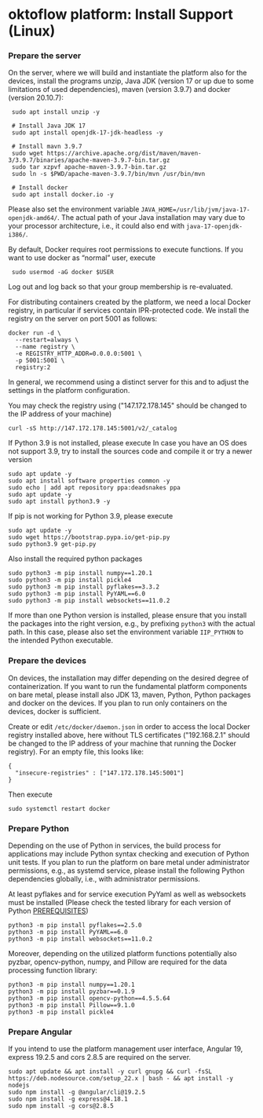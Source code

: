 # oktoflow platform: Install Support (Linux)

### Prepare the server

On the server, where we will build and instantiate the platform also for the devices, install the programs unzip, Java JDK (version 17 or up due to some limitations of used dependencies), maven (version 3.9.7) and docker (version 20.10.7):

     sudo apt install unzip -y

     # Install Java JDK 17
     sudo apt install openjdk-17-jdk-headless -y
     
     # Install mavn 3.9.7
     sudo wget https://archive.apache.org/dist/maven/maven-3/3.9.7/binaries/apache-maven-3.9.7-bin.tar.gz
     sudo tar xzpvf apache-maven-3.9.7-bin.tar.gz
     sudo ln -s $PWD/apache-maven-3.9.7/bin/mvn /usr/bin/mvn

     # Install docker
     sudo apt install docker.io -y

Please also set the environment variable `JAVA_HOME=/usr/lib/jvm/java-17-openjdk-amd64/`. The actual path of your Java installation may vary due to your processor architecture, i.e., it could also end with `java-17-openjdk-i386/`.

By default, Docker requires root permissions to execute functions. If you want to use docker as “normal” user, execute

     sudo usermod -aG docker $USER

Log out and log back so that your group membership is re-evaluated. 

For distributing containers created by the platform, we need a local Docker registry, in particular if services contain IPR-protected code. We install the registry on the server on port 5001 as follows:

    docker run -d \
      --restart=always \
      --name registry \
      -e REGISTRY_HTTP_ADDR=0.0.0.0:5001 \
      -p 5001:5001 \
      registry:2

In general, we recommend using a distinct server for this and to adjust the settings in the platform configuration.

You may check the registry using ("147.172.178.145" should be changed to the IP address of your machine)
    
    curl -sS http://147.172.178.145:5001/v2/_catalog

If Python 3.9 is not installed, please execute
In case you have an OS does not support 3.9, try to install the sources code and compile it or try a newer version 
     
    sudo apt update -y
    sudo apt install software properties common -y
    sudo echo | add apt repository ppa:deadsnakes ppa
    sudo apt update -y
    sudo apt install python3.9 -y

If pip is not working for Python 3.9, please execute
     
    sudo apt update -y
    sudo wget https://bootstrap.pypa.io/get-pip.py
    sudo python3.9 get-pip.py

Also install the required python packages

    sudo python3 -m pip install numpy==1.20.1
    sudo python3 -m pip install pickle4
    sudo python3 -m pip install pyflakes==3.3.2
    sudo python3 -m pip install PyYAML==6.0
    sudo python3 -m pip install websockets==11.0.2
    
If more than one Python version is installed, please ensure that you install the packages into the right version, e.g., by prefixing `python3` with the actual path. In this case, please also set the environment variable ``IIP_PYTHON`` to the intended Python executable.

### Prepare the devices

On devices, the installation may differ depending on the desired degree of containerization. If you want to run the fundamental platform components on bare metal, please install also JDK 13, maven, Python, Python packages and docker on the devices. If you plan to run only containers on the devices, docker is sufficient.

Create or edit ``/etc/docker/daemon.json`` in order to access the local Docker registry installed above, here without TLS certificates ("192.168.2.1" should be changed to the IP address of your machine that running the Docker registry). For an empty file, this looks like:

    {
      "insecure-registries" : ["147.172.178.145:5001"]
    }
    
Then execute

    sudo systemctl restart docker

### Prepare Python

Depending on the use of Python in services, the build process for applications may include Python syntax checking and execution of Python unit tests. If you plan to run the platform on bare metal under administrator permissions, e.g., as systemd service, please install the following Python dependencies globally, i.e., with administrator permissions.

At least pyflakes and for service execution PyYaml as well as websockets must be installed (Please check the tested library for each version of Python [PREREQUISITES](PREREQUISITES.md))

    python3 -m pip install pyflakes==2.5.0
    python3 -m pip install PyYAML==6.0
    python3 -m pip install websockets==11.0.2
 
Moreover, depending on the utilized platform functions potentially also pyzbar, opencv-python, numpy, and Pillow are required for the data processing function library:

    python3 -m pip install numpy==1.20.1
    python3 -m pip install pyzbar==0.1.9
    python3 -m pip install opencv-python==4.5.5.64
    python3 -m pip install Pillow==9.1.0
    python3 -m pip install pickle4

### Prepare Angular

If you intend to use the platform management user interface, Angular 19, express 19.2.5 and cors 2.8.5 are required on the server. 

    sudo apt update && apt install -y curl gnupg && curl -fsSL https://deb.nodesource.com/setup_22.x | bash - && apt install -y nodejs
    sudo npm install -g @angular/cli@19.2.5
    sudo npm install -g express@4.18.1 
    sudo npm install -g cors@2.8.5
